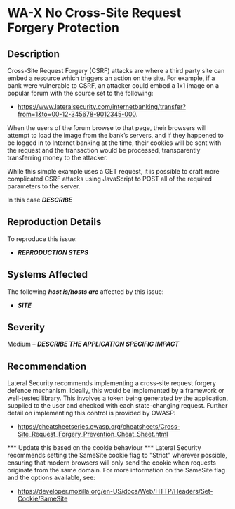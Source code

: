 WA-X No Cross-Site Request Forgery Protection
=============================================

Description
-----------
Cross-Site Request Forgery (CSRF) attacks are where a third party site can embed a resource which triggers an action on the site. For example, if a bank were vulnerable to CSRF, an attacker could embed a 1x1 image on a popular forum with the source set to the following:
 * https://www.lateralsecurity.com/internetbanking/transfer?from=1&to=00-12-345678-9012345-000.

When the users of the forum browse to that page, their browsers will attempt to load the image from the bank’s servers, and if they happened to be logged in to Internet banking at the time, their cookies will be sent with the request and the transaction would be processed, transparently transferring money to the attacker.

While this simple example uses a GET request, it is possible to craft more complicated CSRF attacks using JavaScript to POST all of the required parameters to the server.

In this case ***DESCRIBE***

Reproduction Details
------------
To reproduce this issue:
  * ***REPRODUCTION STEPS***

Systems Affected
----------------
The following ***host is/hosts are*** affected by this issue:
  * ***SITE***

Severity
--------
Medium – ***DESCRIBE THE APPLICATION SPECIFIC IMPACT***

Recommendation
--------------
Lateral Security recommends implementing a cross-site request forgery defence mechanism. Ideally, this would be implemented by a framework or well-tested library. This involves a token being generated by the application, supplied to the user and checked with each state-changing request. Further detail on implementing this control is provided by OWASP:
* https://cheatsheetseries.owasp.org/cheatsheets/Cross-Site_Request_Forgery_Prevention_Cheat_Sheet.html

*** Update this based on the cookie behaviour *** Lateral Security recommends setting the SameSite cookie flag to "Strict" wherever possible, ensuring that modern browsers will only send the cookie when requests originate from the same domain. For more information on the SameSite flag and the options available, see:
  * https://developer.mozilla.org/en-US/docs/Web/HTTP/Headers/Set-Cookie/SameSite

